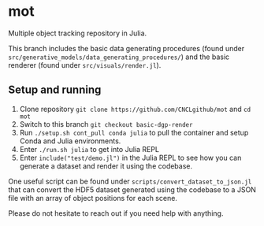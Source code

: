 # mot
Multiple object tracking repository in Julia.

This branch includes the basic data generating procedures (found under `src/generative_models/data_generating_procedures/`) and the basic renderer (found under `src/visuals/render.jl`).

## Setup and running
1. Clone repository `git clone https://github.com/CNCLgithub/mot` and `cd mot`
2. Switch to this branch `git checkout basic-dgp-render`
3. Run `./setup.sh cont_pull conda julia` to pull the container and setup Conda and Julia environments.
4. Enter `./run.sh julia` to get into Julia REPL
5. Enter `include("test/demo.jl")` in the Julia REPL to see how you can generate a dataset and render it using the codebase.

One useful script can be found under `scripts/convert_dataset_to_json.jl` that can convert the HDF5 dataset generated using the codebase to a JSON file with an array of object positions for each scene.

Please do not hesitate to reach out if you need help with anything.
